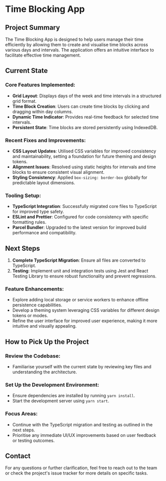 # Time Blocking App

## Project Summary

The Time Blocking App is designed to help users manage their time efficiently by allowing them to create and visualise time blocks across various days and intervals. The application offers an intuitive interface to facilitate effective time management.

## Current State

### Core Features Implemented:

-   **Grid Layout**: Displays days of the week and time intervals in a structured grid format.
-   **Time Block Creation**: Users can create time blocks by clicking and dragging within day columns.
-   **Dynamic Time Indicator**: Provides real-time feedback for selected time intervals.
-   **Persistent State**: Time blocks are stored persistently using IndexedDB.

### Recent Fixes and Improvements:

-   **CSS Layout Updates**: Utilised CSS variables for improved consistency and maintainability, setting a foundation for future theming and design tokens.
-   **Alignment Issues**: Resolved using static heights for intervals and time blocks to ensure consistent visual alignment.
-   **Styling Consistency**: Applied `box-sizing: border-box` globally for predictable layout dimensions.

### Tooling Setup:

-   **TypeScript Integration**: Successfully migrated core files to TypeScript for improved type safety.
-   **ESLint and Prettier**: Configured for code consistency with specific formatting rules.
-   **Parcel Bundler**: Upgraded to the latest version for improved build performance and compatibility.

## Next Steps

1. **Complete TypeScript Migration**: Ensure all files are converted to TypeScript.
2. **Testing**: Implement unit and integration tests using Jest and React Testing Library to ensure robust functionality and prevent regressions.

### Feature Enhancements:

-   Explore adding local storage or service workers to enhance offline persistence capabilities.
-   Develop a theming system leveraging CSS variables for different design tokens or modes.
-   Refine the user interface for improved user experience, making it more intuitive and visually appealing.

## How to Pick Up the Project

### Review the Codebase:

-   Familiarise yourself with the current state by reviewing key files and understanding the architecture.

### Set Up the Development Environment:

-   Ensure dependencies are installed by running `yarn install`.
-   Start the development server using `yarn start`.

### Focus Areas:

-   Continue with the TypeScript migration and testing as outlined in the next steps.
-   Prioritise any immediate UI/UX improvements based on user feedback or testing outcomes.

## Contact

For any questions or further clarification, feel free to reach out to the team or check the project's issue tracker for more details on specific tasks.
